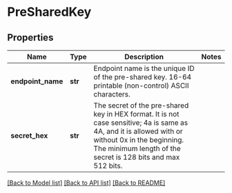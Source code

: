 # PreSharedKey

## Properties
Name | Type | Description | Notes
------------ | ------------- | ------------- | -------------
**endpoint_name** | **str** | Endpoint name is the unique ID of the pre-shared key. 16-64 printable (non-control) ASCII characters. | 
**secret_hex** | **str** | The secret of the pre-shared key in HEX format. It is not case sensitive; 4a is same as 4A, and it is allowed with or without 0x in the beginning. The minimum length of the secret is 128 bits and max 512 bits. | 

[[Back to Model list]](../README.md#documentation-for-models) [[Back to API list]](../README.md#documentation-for-api-endpoints) [[Back to README]](../README.md)


